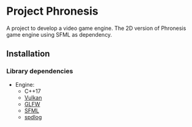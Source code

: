 Project Phronesis
=================

A project to develop a video game engine.
The 2D version of Phronesis game engine using SFML as dependency.

## Installation

### Library dependencies
* Engine:
  * C++17
  * [Vulkan](https://vulkan.lunarg.com/)
  * [GLFW](https://www.glfw.org/)
  * [SFML](https://www.sfml-dev.org/)
  * [spdlog](https://github.com/gabime/spdlog)
